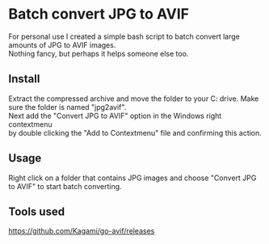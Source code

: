 # Batch convert JPG to AVIF
For personal use I created a simple bash script to batch convert large amounts of JPG to AVIF images.  
Nothing fancy, but perhaps it helps someone else too.

## Install
Extract the compressed archive and move the folder to your C: drive.
Make sure the folder is named "jpg2avif".  
Next add the "Convert JPG to AVIF" option in the Windows right contextmenu  
by double clicking the "Add to Contextmenu" file and confirming this action.

## Usage
Right click on a folder that contains JPG images and choose "Convert JPG to AVIF" to start batch converting.

## Tools used
https://github.com/Kagami/go-avif/releases  